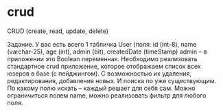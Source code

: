 # crud
CRUD (create, read, update, delete)

Задание.
У вас есть всего 1 табличка User (поля: id (int-8), name (varchar-25), age (int), admin (bit), createdDate (timeStamp)
admin – в приложении это Boolean переменная.
Необходимо реализовать стандартное crud приложение, которое отображаем список всех юзеров в базе (с пейджингом).
С возможностью их удаления, редактирования, добавления новых. И поиска по уже существующим.
По какому полю искать – каждый решает для себя сам. Можно ограничиться полем name, можно реализовать фильтр для любого поля.


